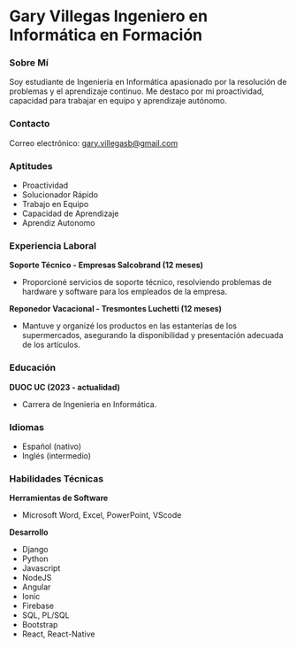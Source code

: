 # **Gary Villegas Ingeniero en Informática en Formación**

### **Sobre Mí**
Soy estudiante de Ingeniería en Informática apasionado por la resolución de problemas y el aprendizaje continuo. Me destaco por mi proactividad, capacidad para trabajar en equipo y aprendizaje autónomo.

### **Contacto**
Correo electrónico: gary.villegasb@gmail.com

### **Aptitudes**
- Proactividad
- Solucionador Rápido
- Trabajo en Equipo
- Capacidad de Aprendizaje
- Aprendiz Autonomo

### **Experiencia Laboral**
**Soporte Técnico - Empresas Salcobrand (12 meses)**
  - Proporcioné servicios de soporte técnico, resolviendo problemas de hardware y software para los empleados de la empresa.

**Reponedor Vacacional - Tresmontes Luchetti (12 meses)**
  - Mantuve y organizé los productos en las estanterías de los supermercados, asegurando la disponibilidad y presentación adecuada de los artículos.

### **Educación**
**DUOC UC (2023 - actualidad)**
- Carrera de Ingenieria en Informática.

### **Idiomas**
- Español (nativo)
- Inglés (intermedio)

### **Habilidades Técnicas**
**Herramientas de Software**
- Microsoft Word, Excel, PowerPoint, VScode

**Desarrollo**
- Django
- Python
- Javascript
- NodeJS
- Angular
- Ionic
- Firebase
- SQL, PL/SQL
- Bootstrap
- React, React-Native
<!--
**GaryVillegas/GaryVillegas** is a ✨ _special_ ✨ repository because its `README.md` (this file) appears on your GitHub profile.

Here are some ideas to get you started:

- 🔭 I’m currently working on ...
- 🌱 I’m currently learning ...
- 👯 I’m looking to collaborate on ...
- 🤔 I’m looking for help with ...
- 💬 Ask me about ...
- 📫 How to reach me: ...
- 😄 Pronouns: ...
- ⚡ Fun fact: ...
-->
